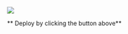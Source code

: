 [<img src="https://cdn.gomix.com/2bdfb3f8-05ef-4035-a06e-2043962a3a13%2Fremix-button.svg" />](https://glitch.com/edit/#!/import/github/7Spartan/nodejsTutorial/tree/chapter14_data_models/)

** Deploy by clicking the button above**